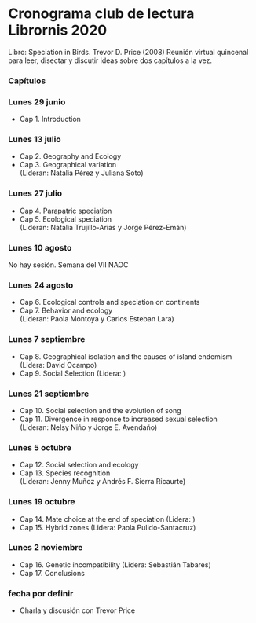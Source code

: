 # Cronograma club de lectura Librornis 2020
Libro: Speciation in Birds. Trevor D. Price (2008)
Reunión virtual quincenal para leer, disectar y discutir ideas sobre dos capítulos a la vez.

### Capítulos

### Lunes 29 junio
* Cap 1. Introduction

### Lunes 13 julio 
* Cap 2. Geography and Ecology
* Cap 3. Geographical variation\
(Lideran: Natalia Pérez y Juliana Soto)

### Lunes 27 julio
* Cap 4. Parapatric speciation
* Cap 5. Ecological speciation\
(Lideran: Natalia Trujillo-Arias y Jórge Pérez-Emán)

### Lunes 10 agosto
No hay sesión. Semana del VII NAOC

### Lunes 24 agosto
* Cap 6. Ecological controls and speciation on continents
* Cap 7. Behavior and ecology\
(Lideran: Paola Montoya y Carlos Esteban Lara)

### Lunes 7 septiembre
* Cap 8. Geographical isolation and the causes of island endemism (Lidera: David Ocampo)
* Cap 9. Social Selection (Lidera: )

### Lunes 21 septiembre
* Cap 10. Social selection and the evolution of song
* Cap 11. Divergence in response to increased sexual selection\
(Lideran: Nelsy Niño y Jorge E. Avendaño)

### Lunes 5 octubre
* Cap 12. Social selection and ecology
* Cap 13. Species recognition\
(Lideran: Jenny Muñoz y Andrés F. Sierra Ricaurte)

### Lunes 19 octubre
* Cap 14. Mate choice at the end of speciation (Lidera: )
* Cap 15. Hybrid zones (Lidera: Paola Pulido-Santacruz)

### Lunes 2 noviembre
* Cap 16. Genetic incompatibility (Lidera: Sebastián Tabares)
* Cap 17. Conclusions

### fecha por definir
* Charla y discusión con Trevor Price

